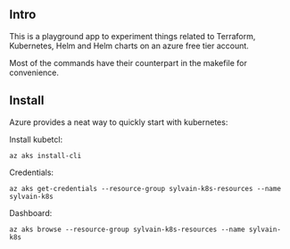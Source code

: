 ## Intro

This is a playground app to experiment things related to Terraform, Kubernetes, Helm and Helm charts on an azure free tier account.

Most of the commands have their counterpart in the makefile for convenience.

## Install

Azure provides a neat way to quickly start with kubernetes:

Install kubetcl:

```
az aks install-cli
```

Credentials:

```
az aks get-credentials --resource-group sylvain-k8s-resources --name sylvain-k8s
```

Dashboard:

```
az aks browse --resource-group sylvain-k8s-resources --name sylvain-k8s
```
